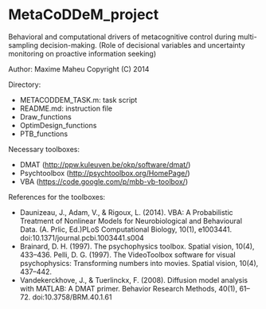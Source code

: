 MetaCoDDeM_project
================

Behavioral and computational drivers of metacognitive control during multi-sampling decision-making.
(Role of decisional variables and uncertainty monitoring on proactive information seeking)

Author: Maxime Maheu
Copyright (C) 2014

Directory:
- METACODDEM_TASK.m: task script
- README.md: instruction file
- Draw_functions
- OptimDesign_functions
- PTB_functions

Necessary toolboxes:
- DMAT (http://ppw.kuleuven.be/okp/software/dmat/)
- Psychtoolbox (http://psychtoolbox.org/HomePage/)
- VBA (https://code.google.com/p/mbb-vb-toolbox/)

References for the toolboxes:
- Daunizeau, J., Adam, V., & Rigoux, L. (2014). VBA: A Probabilistic Treatment of Nonlinear Models for Neurobiological and Behavioural Data. (A. Prlic, Ed.)PLoS Computational Biology, 10(1), e1003441. doi:10.1371/journal.pcbi.1003441.s004
- Brainard, D. H. (1997). The psychophysics toolbox. Spatial vision, 10(4), 433–436.
  Pelli, D. G. (1997). The VideoToolbox software for visual psychophysics: Transforming numbers into movies. Spatial vision, 10(4), 437–442.
- Vandekerckhove, J., & Tuerlinckx, F. (2008). Diffusion model analysis with MATLAB: A DMAT primer. Behavior Research Methods, 40(1), 61–72. doi:10.3758/BRM.40.1.61